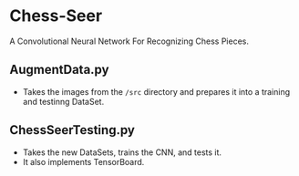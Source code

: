 # Chess-Seer
A Convolutional Neural Network For Recognizing Chess Pieces.

## AugmentData.py 
- Takes the images from the ``` /src ``` directory and prepares it into a training and testinng DataSet.

## ChessSeerTesting.py 
- Takes the new DataSets, trains the CNN, and tests it.
- It also implements TensorBoard.

